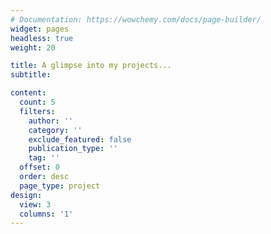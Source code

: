 ```yaml
---
# Documentation: https://wowchemy.com/docs/page-builder/
widget: pages
headless: true
weight: 20

title: A glimpse into my projects...
subtitle:

content:
  count: 5
  filters:
    author: ''
    category: ''
    exclude_featured: false
    publication_type: ''
    tag: ''
  offset: 0
  order: desc
  page_type: project
design:
  view: 3
  columns: '1'
---
```

